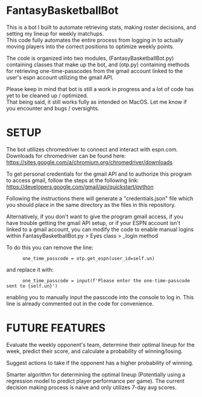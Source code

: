# FantasyBasketballBot
  This is a bot I built to automate retrieving stats, making roster decisions, and setting my lineup for weekly matchups.  
  This code fully automates the entire process from logging in to actually moving players into the correct positions to 
  optimize weekly points.  

  The code is organized into two modules, (FantasyBasketballBot.py) containing classes that make up the bot, 
  and (otp.py) containing methods for retrieving one-time-passcodes from the gmail account linked to the user's 
  espn account utilizing the gmail API.
  
  Please keep in mind that bot is still a work in progress and a lot of code has yet to be cleaned up / optimized.  
  That being said, it still works fully as intended on MacOS.  Let me know if you encounter and bugs / oversights.  



# SETUP
  The bot utilizes chromedriver to connect and interact with espn.com. Downloads for chromedriver can be found here:
  https://sites.google.com/a/chromium.org/chromedriver/downloads
  
  To get personal credentials for the gmail API and to authorize this program to access gmail, follow the steps at the following link:
  https://developers.google.com/gmail/api/quickstart/python
  
  Following the instructions there will generate a "credentials.json" file which you should place in the same directory as the files in this repository.

  Alternatively, if you don't want to give the program gmail access, if you have trouble getting the gmail API setup, or if your ESPN account 
  isn't linked to a gmail account, you can modify the code to enable manual logins within FantasyBasketballBot.py > Eyes class > _login method

  To do this you can remove the line: 

          one_time_passcode = otp.get_espn(user_id=self.un)

  and replace it with:

          one_time_passcode = input(f'Please enter the one-time-passcode sent to {self.un}')

  enabling you to manually input the passcode into the console to log in.  This line is already commented out in the code for convenience.  



# FUTURE FEATURES 
   Evaluate the weekly opponent's team, determine their optimal lineup for the week, predict their score, and calculate a probability of winning/losing.  

   Suggest actions to take if the opponent has a higher probability of winning.

   Smarter algorithm for determining the optimal lineup (Potentially using a regression model to predict player performance per game).  The current decision making process is naive and only utilizes 7-day avg scores.  
